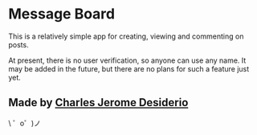 Message Board
=================

This is a relatively simple app for creating, viewing and commenting on posts.

At present, there is no user verification, so anyone can use any name.
It may be added in the future, but there are no plans for such a feature just yet.


Made by [Charles Jerome Desiderio](http://charles.desider.io/)
-------------------

\ ゜o゜)ノ
